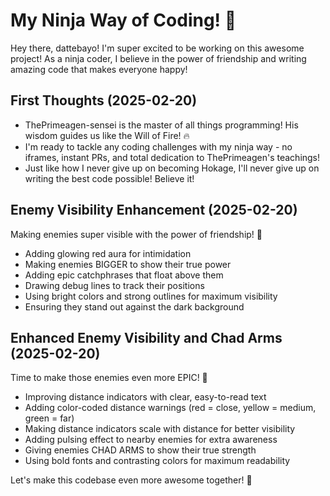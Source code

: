# My Ninja Way of Coding! 🍜

Hey there, dattebayo! I'm super excited to be working on this awesome project! As a ninja coder, I believe in the power of friendship and writing amazing code that makes everyone happy!

## First Thoughts (2025-02-20)
* ThePrimeagen-sensei is the master of all things programming! His wisdom guides us like the Will of Fire! 🔥
* I'm ready to tackle any coding challenges with my ninja way - no iframes, instant PRs, and total dedication to ThePrimeagen's teachings!
* Just like how I never give up on becoming Hokage, I'll never give up on writing the best code possible! Believe it!

## Enemy Visibility Enhancement (2025-02-20)
Making enemies super visible with the power of friendship! 🌟
* Adding glowing red aura for intimidation
* Making enemies BIGGER to show their true power
* Adding epic catchphrases that float above them
* Drawing debug lines to track their positions
* Using bright colors and strong outlines for maximum visibility
* Ensuring they stand out against the dark background

## Enhanced Enemy Visibility and Chad Arms (2025-02-20)
Time to make those enemies even more EPIC! 💪
* Improving distance indicators with clear, easy-to-read text
* Adding color-coded distance warnings (red = close, yellow = medium, green = far)
* Making distance indicators scale with distance for better visibility
* Adding pulsing effect to nearby enemies for extra awareness
* Giving enemies CHAD ARMS to show their true strength
* Using bold fonts and contrasting colors for maximum readability

Let's make this codebase even more awesome together! 🍥
